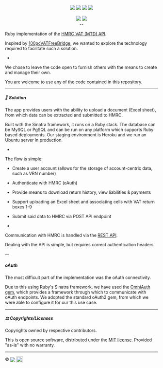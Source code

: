 <center>
  <img src="https://img.shields.io/github/downloads/richpeck/vat-mtd/total?style=flat-square" />
  <img src="https://img.shields.io/github/repo-size/richpeck/vat-mtd?logoColor=00FF00&style=flat-square" />
  <img src="https://img.shields.io/github/languages/top/richpeck/vat-mtd?logoColor=00FF00&style=flat-square" />
  <img src="https://img.shields.io/github/stars/richpeck/vat-mtd?style=flat-square" />
  <br /><br />
  <img src="https://img.shields.io/github/license/richpeck/vat-mtd?style=flat-square" />
  <img src="https://img.shields.io/github/issues-raw/richpeck/vat-mtd?style=flat-square" />
</center>
<center>--</center>

Ruby implementation of the [HMRC VAT (MTD) API](https://developer.service.hmrc.gov.uk/api-documentation/docs/api/service/vat-api/1.0).

Inspired by [100pcVATFreeBridge](http://www.comsci.co.uk/100PcVatFreeBridge.html), we wanted to explore the technology required to facilitate such a solution.

-

We chose to leave the code open to furnish others with the means to create and manage their own.

You are welcome to use any of the code contained in this repository.

---

##### 💾 Solution

The app provides users with the ability to upload a document (Excel sheet), from which data can be extracted and submitted to HMRC.

Built with the Sinatra framework, it runs on a Ruby stack. The database can be MySQL or PgSQL and can be run on any platform which supports Ruby based deployments. Our staging environment is Heroku and we run an Ubuntu server in production.

-

The flow is simple:

 - Create a user account (allows for the storage of account-centric data, such as VRN number)
 - Authenticate with HMRC (oAuth)
 - Provide means to download return history, view liabilities & payments
 - Support uploading an Excel sheet and associating cells with VAT return boxes 1-9
 - Submit said data to HMRC via POST API endpoint

-

Communication with HMRC is handled via the [REST API](https://developer.service.hmrc.gov.uk/api-documentation/docs/api?filter=vat).

Dealing with the API is simple, but requires correct authentication headers.

--

##### oAuth

The most difficult part of the implementation was the oAuth connectivity.

Due to this using Ruby's Sinatra framework, we have used the [OmniAuth gem](https://github.com/omniauth/omniauth), which provides a framework through which to communicate with oAuth endpoints. We adopted the standard oAuth2 gem, from which we were able to configure it for our this use case.


---

##### ⚖️ Copyrights/Licenses

Copyrights owned by respective contributors.

This is open source software, distributed under the [MIT license](/richpeck/vat-mtd/blob/master/LICENSE). Provided "as-is" with no warranty.

---

©️ <a href="http://www.frontlineutilities.co.uk" title="Frontline Utilities LTD"><img src="https://i.imgur.com/xwejn02.jpg" align="absmiddle" /></a> <a href="https://www.github.com/richpeck" title="Richard Peck"><img src="https://avatars2.githubusercontent.com/u/1104431?v=3&s=460" height="22" align="absmiddle" /></a>
